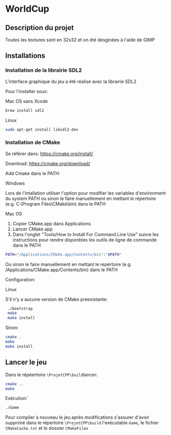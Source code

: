 # WorldCup
## Description du projet

Toutes les textures sont en 32x32 et on été desginées à l'aide de GIMP

## Installations

### Installation de la librairie SDL2

L'interface graphique du jeu a été réalisé avec la librairie SDL2

Pour l'installer sous:

Mac OS sans Xcode

```sh
brew install sdl2
```
Linux

```sh
sudo apt-get install libsdl2-dev
```

### Installation de CMake
Se référer dans: https://cmake.org/install/

Download: https://cmake.org/download/

Add Cmake dans le PATH:

Windows

Lors de l'intallation utiliser l'option pour modifier les variables d'environment du system PATH ou sinon le faire manuellement en mettant le répertoire (e.g. C:\Program Files\CMake\bin) dans le PATH

Mac OS
1. Copier CMake.app dans Applications
2. Lancer CMake.app
3. Dans l'onglet "Tools/How to Install For Command Line Use” suivre les instructions pour rendre disponbles les outils de ligne de commande dans le PATH

```sh
PATH="/Applications/CMake.app/Contents/bin":"$PATH"
```
Ou sinon le faire manuellement en mettant le repértoire (e.g. /Applications/CMake.app/Contents/bin) dans le PATH

Configuration:

Linux

S'il n'y a aucune version de CMake préexistante:
```sh
 ./bootstrap
 make
 make install
```

Sinon:

```sh
cmake .
make      
make install
```

## Lancer le jeu

Dans le répéertoire `\ProjetCPP\build`lancer:
```sh
cmake ..
make
```
Exécution:`
```sh
./Game
```
Pour compiler à nouveau le jeu après modifications s'assurer d'avoir supprimé dans le répertoire `\ProjetCPP\build` l'exécutable `Game`, le fichier `CMakeCache.txt` et le dossier `CMakeFiles`


